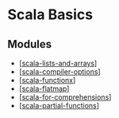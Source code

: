 Scala Basics
===

Modules
---

- [[scala-lists-and-arrays]]
- [[scala-compiler-options]]
- [[scala-functionx]]
- [[scala-flatmap]]
- [[scala-for-comprehensions]]
- [[scala-partial-functions]]


[//begin]: # "Autogenerated link references for markdown compatibility"
[scala-lists-and-arrays]: scala-lists-and-arrays.md "Scala Lists and Arrays"
[scala-compiler-options]: scala-compiler-options.md "Scala Compiler Options"
[scala-functionx]: scala-functionx.md "Scala FunctionX"
[scala-flatmap]: scala-flatmap.md "Scala FlatMap"
[scala-for-comprehensions]: scala-for-comprehensions.md "Scala For Comprehensions"
[scala-partial-functions]: scala-partial-functions.md "Scala Partial Functions"
[//end]: # "Autogenerated link references"